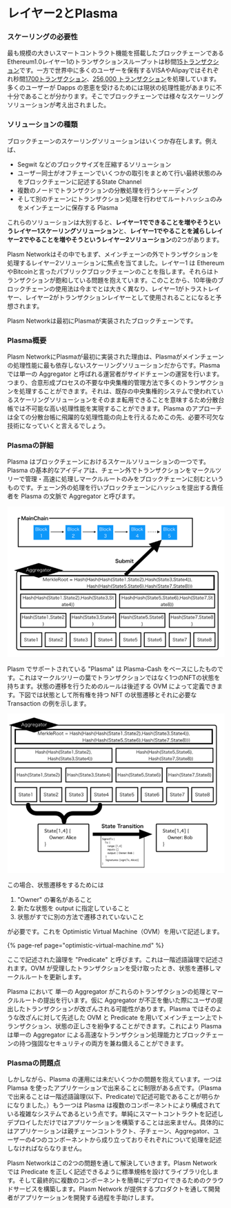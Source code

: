 # レイヤー2とPlasma

### スケーリングの必要性

最も規模の大きいスマートコントラクト機能を搭載したブロックチェーンである Ethereum1.0レイヤー1のトランザクションスループットは秒間[15トランザクション](https://www.coindesk.com/information/will-ethereum-scale)です。一方で世界中に多くのユーザーを保有するVISAやAlipayではそれぞれ秒間[1700トランザクション](%20https://hackernoon.com/the-blockchain-scalability-problem-the-race-for-visa-like-transaction-speed-5cce48f9d44)、[256,000 トランザクション](https://www.barrons.com/articles/alibaba-records-25-3-billion-in-singles-day-sales-1510538618)を処理しています。多くのユーザーが Dapps の恩恵を受けるためには現状の処理性能があまりに不十分であることが分かります。そこでブロックチェーンでは様々なスケーリングソリューションが考え出されました。

### ソリューションの種類

ブロックチェーンのスケーリングソリューションはいくつか存在します。例えば、

* Segwit などのブロックサイズを圧縮するソリューション
* ユーザー同士がオフチェーンでいくつかの取引をまとめて行い最終状態のみをブロックチェーンに記述するState Channel
* 複数のノードでトランザクションの分散処理を行うシャーディング
* そして別のチェーンにトランザクション処理を行わせてルートハッシュのみをメインチェーンに保存する Plasma 

これらのソリューションは大別すると、**レイヤー1でできることを増やそうというレイヤー1スケーリングソリューション**と、**レイヤー1でやることを減らしレイヤー2でやることを増やそうというレイヤー2ソリューション**の2つがあります。

Plasm Networkはその中でもまず、メインチェーンの外でトランザクションを処理するレイヤー2ソリューションに焦点を当てました。レイヤー1 は EthereumやBitcoinと言ったパブリックブロックチェーンのことを指します。それらはトランザクションが飽和している問題を抱えています。このことから、10年後のブロックチェーンの使用法は今までとは大きく異なり、レイヤー1がトラストレイヤー、レイヤー2がトランザクションレイヤーとして使用されることになると予想されます。

Plasm  Networkは最初にPlasmaが実装されたブロックチェーンです。

### Plasma概要

Plasm NetworkにPlasmaが最初に実装された理由は、Plasmaがメインチェーンの処理性能に最も依存しないスケーリングソリューションだからです。Plasma では単一の Aggregator と呼ばれる運営者がサイドチェーンの運営を行います。つまり、合意形成プロセスの不要な中央集権的管理方法で多くのトランザクションを処理することができます。それは、既存の中央集権的システムで使われているスケーリングソリューションをそのまま転用できることを意味するため分散台帳では不可能な高い処理性能を実現することができます。Plasma のアプローチは全ての分散台帳に飛躍的な処理性能の向上を行えるためこの先、必要不可欠な技術になっていくと言えるでしょう。

### Plasmaの詳細

Plasma はブロックチェーンにおけるスケールソリューションの一つです。Plasma の基本的なアイディアは、チェーン外でトランザクションをマークルツリーで管理・高速に処理しマークルルートのみをブロックチェーンに刻むというものです。チェーン外の処理を行いブロックチェーンにハッシュを提出する責任者を Plasma の文脈で Aggregator と呼びます。

![](../.gitbook/assets/sukurnshotto-2020-05-29-160149png.png)

Plasm でサポートされている "Plasma" は Plasma-Cash をベースにしたものです。これはマークルツリーの葉でトランザクションではなく1つのNFTの状態を持ちます。状態の遷移を行うためのルールは後述する OVM によって定義できます。下図では状態として所有権を持つ NFT の状態遷移とそれに必要な Transaction の例を示します。

![](../.gitbook/assets/sukurnshotto-2020-05-29-160433png.png)

この場合、状態遷移をするためには 

1. "Owner" の署名があること 
2. 新たな状態を output に指定していること 
3. 状態がすでに別の方法で遷移されていないこと 

が必要です。これを Optimistic Virtual Machine（OVM）を用いて記述します。

{% page-ref page="optimistic-virtual-machine.md" %}

ここで記述された論理を "Predicate" と呼びます。これは一階述語論理で記述されます。OVM が受理したトランザクションを受け取ったとき、状態を遷移しマークルルートを更新します。

Plasma において 単一の Aggregator がこれらのトランザクションの処理とマークルルートの提出を行います。仮に Aggregator が不正を働いた際にユーザの提出したトランザクションが改ざんされる可能性があります。Plasma ではそのような改ざんに対して先述した OVM と Predicate を用いてメインチェーン上でトランザクション、状態の正しさを紛争することができます。これにより Plasma は単一の Aggregator による高速なトランザクション処理能力とブロックチェーンの持つ強固なセキュリティの両方を兼ね備えることができます。

### Plasmaの問題点

しかしながら、Plasma の運用には未だいくつかの問題を抱えています。一つは Plamsa を使ったアプリケーションで出来ることに制限がある点です。（Plasmaで出来ることは一階述語論理\(以下、Predicate\)で記述可能であることが明らかになりました。）もう一つは Plasma は複数のコンポーネントにより構成されている複雑なシステムであるという点です。単純にスマートコントラクトを記述しデプロイしただけではアプリケーションを構築することは出来ません。具体的にはアプリケーションは親チェーンコントラクト、子チェーン、Aggregator、ユーザーの4つのコンポーネントから成り立っておりそれぞれについて処理を記述しなければならなりません。 

Plasm Networkはこの2つの問題を通して解決していきます。Plasm Network では Predicate を正しく記述できるように標準規格を設けてライブラリ化します。そして最終的に複数のコンポーネントを簡単にデプロイできるためのクラウドサービスを構築します。Plasm Network が提供するプロダクトを通して開発者がアプリケーションを開発する過程を手助けします。

